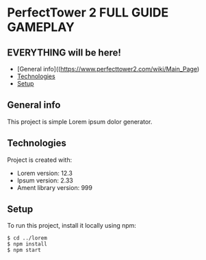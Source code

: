 # PerfectTower 2 FULL GUIDE GAMEPLAY
## EVERYTHING will be here!
* [General info]((https://www.perfecttower2.com/wiki/Main_Page)
* [Technologies](#technologies)
* [Setup](#setup)

## General info
This project is simple Lorem ipsum dolor generator.
	
## Technologies
Project is created with:
* Lorem version: 12.3
* Ipsum version: 2.33
* Ament library version: 999
	
## Setup
To run this project, install it locally using npm:

```
$ cd ../lorem
$ npm install
$ npm start
```
